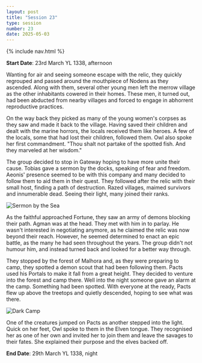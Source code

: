 ```yaml
---
layout: post
title: "Session 23"
type: session
number: 23
date: 2025-05-03
---
```


{% include nav.html %}

**Start Date**: 23rd March YL 1338, afternoon

Wanting for air and seeing someone escape with the relic, they quickly regrouped and passed around the mouthpiece of Nodens as they ascended. Along with them, several other young men left the merrow village as the other inhabitants cowered in their homes. These men, it turned out, had been abducted from nearby villages and forced to engage in abhorrent reproductive practices.

On the way back they picked as many of the young women's corpses as they saw and made it back to the village. Having saved their children and dealt with the marine horrors, the locals received them like heroes. A few of the locals, some that had lost their children, followed them. Owl also spoke her first commandment. "Thou shalt not partake of the spotted fish. And they marveled at her wisdom."

The group decided to stop in Gateway hoping to have more unite their cause. Tobias gave a sermon by the docks, speaking of fear and freedom. Aeonis' presence seemed to be with this company and many decided to follow them to aid them in their quest. They followed after the relic with their small host, finding a path of destruction. Razed villages, maimed survivors and innumerable dead. Seeing their light, many joined their ranks.

![Sermon by the Sea](/session-reports/assets/images/art/sermon-by-the-sea.jpg)

As the faithful approached Fortune, they saw an army of demons blocking their path. Agman was at the head. They met with him in to parlay. He wasn't interested in negotiating anymore, as he claimed the relic was now beyond their reach. However, he seemed determined to enact an epic battle, as the many he had seen throughout the years. The group didn't not humour him, and instead turned back and looked for a better way through.

They stopped by the forest of Malhora and, as they were preparing to camp, they spotted a demon scout that had been following them. Pacts used his Portals to make it fall from a great height. They decided to venture into the forest and camp there. Well into the night someone gave an alarm at the camp. Something had been spotted. With everyone at the ready, Pacts flew up above the treetops and quietly descended, hoping to see what was there.

![Dark Camp](/session-reports/assets/images/art/dark-camp.jpg)

One of the creatures jumped on Pacts as another stepped into the light. Quick on her feet, Owl spoke to them in the Elven tongue. They recognised her as one of her own and invited her to join them and leave the savages to their fates. She explained their purpose and the elves backed off.

**End Date**: 29th March YL 1338, night